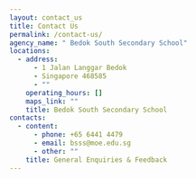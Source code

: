 ```yaml
---
layout: contact_us
title: Contact Us
permalink: /contact-us/
agency_name: " Bedok South Secondary School"
locations:
  - address:
      - 1 Jalan Langgar Bedok
      - Singapore 468585
      - ""
    operating_hours: []
    maps_link: ""
    title: Bedok South Secondary School
contacts:
  - content:
      - phone: +65 6441 4479
      - email: bsss@moe.edu.sg
      - other: ""
    title: General Enquiries & Feedback
---
```

